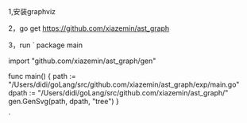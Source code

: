 1,安装graphviz

2，go get https://github.com/xiazemin/ast_graph

3，run
`
package main

import "github.com/xiazemin/ast_graph/gen"

func main() {
	path := "/Users/didi/goLang/src/github.com/xiazemin/ast_graph/exp/main.go"
	dpath := "/Users/didi/goLang/src/github.com/xiazemin/ast_graph/"
	gen.GenSvg(path, dpath, "tree")
}

`